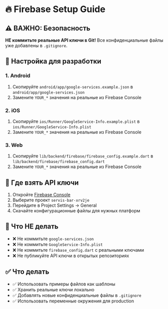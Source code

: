 # 🔥 Firebase Setup Guide

## ⚠️ ВАЖНО: Безопасность

**НЕ коммитьте реальные API ключи в Git!** Все конфиденциальные файлы уже добавлены в `.gitignore`.

## 📱 Настройка для разработки

### 1. Android
1. Скопируйте `android/app/google-services.example.json` в `android/app/google-services.json`
2. Замените `YOUR_*` значения на реальные из Firebase Console

### 2. iOS  
1. Скопируйте `ios/Runner/GoogleService-Info.example.plist` в `ios/Runner/GoogleService-Info.plist`
2. Замените `YOUR_*` значения на реальные из Firebase Console

### 3. Web
1. Скопируйте `lib/backend/firebase/firebase_config.example.dart` в `lib/backend/firebase/firebase_config.dart`
2. Замените `YOUR_*` значения на реальные из Firebase Console

## 🔑 Где взять API ключи

1. Откройте [Firebase Console](https://console.firebase.google.com/)
2. Выберите проект `servis-bar-xrv2je`
3. Перейдите в Project Settings → General
4. Скачайте конфигурационные файлы для нужных платформ

## 🚫 Что НЕ делать

- ❌ Не коммитьте `google-services.json`
- ❌ Не коммитьте `GoogleService-Info.plist`  
- ❌ Не коммитьте `firebase_config.dart` с реальными ключами
- ❌ Не публикуйте API ключи в открытых репозиториях

## ✅ Что делать

- ✅ Использовать примеры файлов как шаблоны
- ✅ Хранить реальные ключи локально
- ✅ Добавлять новые конфиденциальные файлы в `.gitignore`
- ✅ Использовать переменные окружения для production
